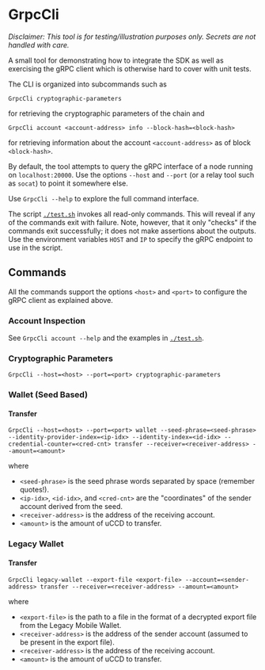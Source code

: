# GrpcCli

*Disclaimer: This tool is for testing/illustration purposes only.
Secrets are not handled with care.*

A small tool for demonstrating how to integrate the SDK as well as exercising the gRPC client
which is otherwise hard to cover with unit tests.

The CLI is organized into subcommands such as

```shell
GrpcCli cryptographic-parameters
```

for retrieving the cryptographic parameters of the chain and

```shell
GrpcCli account <account-address> info --block-hash=<block-hash>
```

for retrieving information about the account `<account-address>` as of block `<block-hash>`.

By default, the tool attempts to query the gRPC interface of a node running on `localhost:20000`.
Use the options `--host` and `--port` (or a relay tool such as `socat`) to point it somewhere else.

Use `GrpcCli --help` to explore the full command interface.

The script [`./test.sh`](./test.sh) invokes all read-only commands.
This will reveal if any of the commands exit with failure.
Note, however, that it only "checks" if the commands exit successfully;
it does not make assertions about the outputs.
Use the environment variables `HOST` and `IP` to specify the gRPC endpoint to use in the script.

## Commands

All the commands support the options  `<host>` and `<port>` to configure the gRPC client as explained above.

### Account Inspection

See `GrpcCli account --help` and the examples in [`./test.sh`](./test.sh).

### Cryptographic Parameters

```shell
GrpcCli --host=<host> --port=<port> cryptographic-parameters
```

### Wallet (Seed Based)

#### Transfer

```shell
GrpcCli --host=<host> --port=<port> wallet --seed-phrase=<seed-phrase> --identity-provider-index=<ip-idx> --identity-index=<id-idx> --credential-counter=<cred-cnt> transfer --receiver=<receiver-address> --amount=<amount>
```

where
- `<seed-phrase>` is the seed phrase words separated by space (remember quotes!).
- `<ip-idx>`, `<id-idx>`, and `<cred-cnt>` are the "coordinates" of the sender account derived from the seed.
- `<receiver-address>` is the address of the receiving account.
- `<amount>` is the amount of uCCD to transfer.

### Legacy Wallet

#### Transfer

```shell
GrpcCli legacy-wallet --export-file <export-file> --account=<sender-address> transfer --receiver=<receiver-address> --amount=<amount>
```

where
- `<export-file>` is the path to a file in the format of a decrypted export file from the Legacy Mobile Wallet.
- `<receiver-address>` is the address of the sender account (assumed to be present in the export file).
- `<receiver-address>` is the address of the receiving account.
- `<amount>` is the amount of uCCD to transfer.
